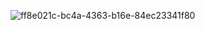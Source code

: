 ![ff8e021c-bc4a-4363-b16e-84ec23341f80](https://www.vhv.rs/viewpic/hoRhwim_spongebob-squarepants-transparent-png-spongebob-png-png-download/)
